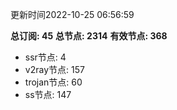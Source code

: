 更新时间2022-10-25 06:56:59

**总订阅: 45**
**总节点: 2314**
**有效节点: 368**
- ssr节点: 4
- v2ray节点: 157
- trojan节点: 60
- ss节点: 147
